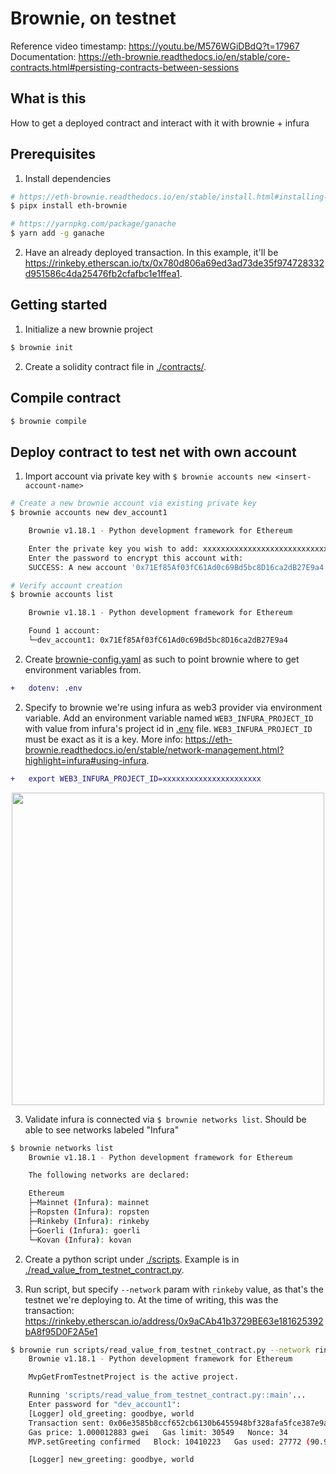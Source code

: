 # Brownie, on testnet
Reference video timestamp: https://youtu.be/M576WGiDBdQ?t=17967
Documentation: https://eth-brownie.readthedocs.io/en/stable/core-contracts.html#persisting-contracts-between-sessions

## What is this
How to get a deployed contract and interact with it with brownie + infura

## Prerequisites
1. Install dependencies
```bash
# https://eth-brownie.readthedocs.io/en/stable/install.html#installing-brownie
$ pipx install eth-brownie

# https://yarnpkg.com/package/ganache
$ yarn add -g ganache
```

2. Have an already deployed transaction. In this example, it'll be https://rinkeby.etherscan.io/tx/0x780d806a69ed3ad73de35f974728332d951586c4da25476fb2cfafbc1e1ffea1.

## Getting started
1. Initialize a new brownie project
```bash
$ brownie init
```

2. Create a solidity contract file in [./contracts/](./contracts/). 

## Compile contract
```bash
$ brownie compile
```

## Deploy contract to test net with own account

1. Import account via private key with `$ brownie accounts new <insert-account-name>`
```bash
# Create a new brownie account via existing private key
$ brownie accounts new dev_account1

    Brownie v1.18.1 - Python development framework for Ethereum

    Enter the private key you wish to add: xxxxxxxxxxxxxxxxxxxxxxxxxxxx
    Enter the password to encrypt this account with: 
    SUCCESS: A new account '0x71Ef85Af03fC61Ad0c69Bd5bc8D16ca2dB27E9a4' has been generated with the id 'dev_account1'

# Verify account creation
$ brownie accounts list

    Brownie v1.18.1 - Python development framework for Ethereum

    Found 1 account:
    └─dev_account1: 0x71Ef85Af03fC61Ad0c69Bd5bc8D16ca2dB27E9a4
```
2. Create [brownie-config.yaml](./brownie-config.yaml) as such to point brownie where to get environment variables from.
```diff
+   dotenv: .env
```

2. Specify to brownie we're using infura as web3 provider via environment variable. Add an environment variable named `WEB3_INFURA_PROJECT_ID` with value from infura's project id in [.env](.env) file. `WEB3_INFURA_PROJECT_ID` must be exact as it is a key. More info: https://eth-brownie.readthedocs.io/en/stable/network-management.html?highlight=infura#using-infura.

``` diff
+   export WEB3_INFURA_PROJECT_ID=xxxxxxxxxxxxxxxxxxxxxx

```
<p align="center">
<img src="https://i.ibb.co/gMvXcmK/untitled.png" width="500px">
</p>

3. Validate infura is connected via `$ brownie networks list`. Should be able to see networks labeled "Infura"
```bash
$ brownie networks list
    Brownie v1.18.1 - Python development framework for Ethereum

    The following networks are declared:

    Ethereum
    ├─Mainnet (Infura): mainnet
    ├─Ropsten (Infura): ropsten
    ├─Rinkeby (Infura): rinkeby 
    ├─Goerli (Infura): goerli
    └─Kovan (Infura): kovan
```
2. Create a python script under [./scripts](./scripts). Example is in [./read_value_from_testnet_contract.py](./scripts/read_value_from_testnet_contract.py).

3. Run script, but specify `--network` param with `rinkeby` value, as that's the testnet we're deploying to. At the time of writing, this was the transaction: https://rinkeby.etherscan.io/address/0x9aCAb41b3729BE63e181625392bA8f95D0F2A5e1
```bash
$ brownie run scripts/read_value_from_testnet_contract.py --network rinkeby
    Brownie v1.18.1 - Python development framework for Ethereum

    MvpGetFromTestnetProject is the active project.

    Running 'scripts/read_value_from_testnet_contract.py::main'...
    Enter password for "dev_account1": 
    [Logger] old_greeting: goodbye, world
    Transaction sent: 0x06e3585b8ccf652cb6130b6455948bf328afa5fce387e9aac4077d33b32faff2
    Gas price: 1.000012883 gwei   Gas limit: 30549   Nonce: 34
    MVP.setGreeting confirmed   Block: 10410223   Gas used: 27772 (90.91%)

    [Logger] new_greeting: goodbye, world
```